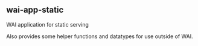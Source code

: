 ## wai-app-static

WAI application for static serving

Also provides some helper functions and datatypes for use outside of WAI.
